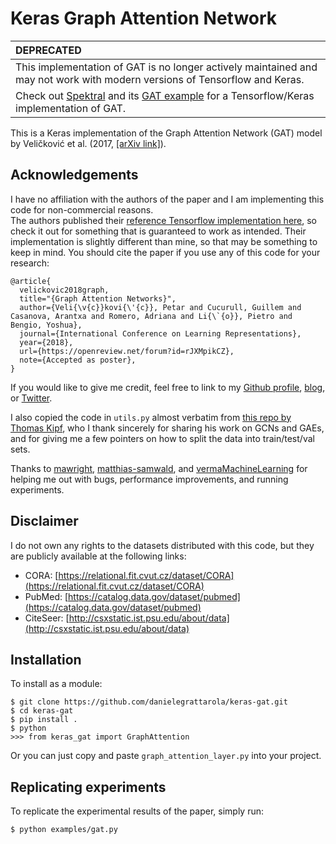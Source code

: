 # Keras Graph Attention Network

|**DEPRECATED**|
|:------------|
| This implementation of GAT is no longer actively maintained and may not work with modern versions of Tensorflow and Keras.  
Check out [Spektral](https:graphneural.network) and its [GAT example](https://github.com/danielegrattarola/spektral/blob/master/examples/node_prediction/citation_gat.py) for a Tensorflow/Keras implementation of GAT.| 

This is a Keras implementation of the Graph Attention Network (GAT) model by Veličković et al. (2017, [[arXiv link]](https://arxiv.org/abs/1710.10903)).

## Acknowledgements
I have no affiliation with the authors of the paper and I am implementing this code for non-commercial reasons.  
The authors published their [reference Tensorflow implementation here](https://github.com/PetarV-/GAT), so check it out for something that is guaranteed to work as intended. Their implementation is slightly different than mine, so that may be something to keep in mind.
You should cite the paper if you use any of this code for your research:
```
@article{
  velickovic2018graph,
  title="{Graph Attention Networks}",
  author={Veli{\v{c}}kovi{\'{c}}, Petar and Cucurull, Guillem and Casanova, Arantxa and Romero, Adriana and Li{\`{o}}, Pietro and Bengio, Yoshua},
  journal={International Conference on Learning Representations},
  year={2018},
  url={https://openreview.net/forum?id=rJXMpikCZ},
  note={Accepted as poster},
}
```
If you would like to give me credit, feel free to link to my [Github profile](https://github.com/danielegrattarola), [blog](https://danielegrattarola.github.io), or [Twitter](https://twitter.com/riceasphait).

I also copied the code in `utils.py` almost verbatim from [this repo by Thomas Kipf](https://github.com/tkipf/gcn), who I thank sincerely for sharing his work on GCNs and GAEs, and for giving me a few pointers on how to split the data into train/test/val sets.

Thanks to [mawright](https://github.com/mawright), [matthias-samwald](https://github.com/matthias-samwald), and [vermaMachineLearning](https://github.com/vermaMachineLearning) for helping me out with bugs, performance improvements, and running experiments.

## Disclaimer
I do not own any rights to the datasets distributed with this code, but they are publicly available at the following links:

- CORA: [https://relational.fit.cvut.cz/dataset/CORA](https://relational.fit.cvut.cz/dataset/CORA)
- PubMed: [https://catalog.data.gov/dataset/pubmed](https://catalog.data.gov/dataset/pubmed)
- CiteSeer: [http://csxstatic.ist.psu.edu/about/data](http://csxstatic.ist.psu.edu/about/data)

## Installation
To install as a module:
```
$ git clone https://github.com/danielegrattarola/keras-gat.git
$ cd keras-gat
$ pip install .
$ python
>>> from keras_gat import GraphAttention
```

Or you can just copy and paste `graph_attention_layer.py` into your project.

## Replicating experiments
To replicate the experimental results of the paper, simply run:
```sh
$ python examples/gat.py
```
